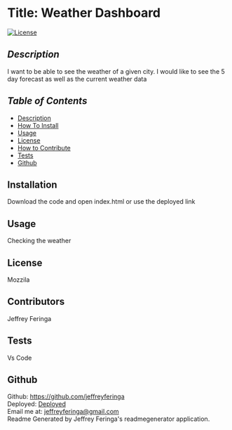 # Title:  **Weather Dashboard**
[![License](https://img.shields.io/badge/License-Mozzila-green)](https://opensource.org/licenses/Mozzila)

## *Description*
I want to be able to see the weather of a given city. I would like to see the 5 day forecast as well as the current weather data

## *Table of Contents*
* [Description](#description)
* [How To Install](#installation)
* [Usage](#usage)
* [License](#license)
* [How to Contribute](#contributors)
* [Tests](#tests)
* [Github](#github)

## Installation
Download the code and open index.html or use the deployed link


## Usage
Checking the weather 

## License

Mozzila


## Contributors

Jeffrey Feringa

## Tests

Vs Code

## Github

Github: https://github.com/jeffreyferinga<br>
Deployed:  [Deployed](https://jeffreyferinga.github.io/Weather-Dash/)<br>
Email me at: jeffreyferinga@gmail.com<br>
Readme Generated by Jeffrey Feringa's readmegenerator application.
